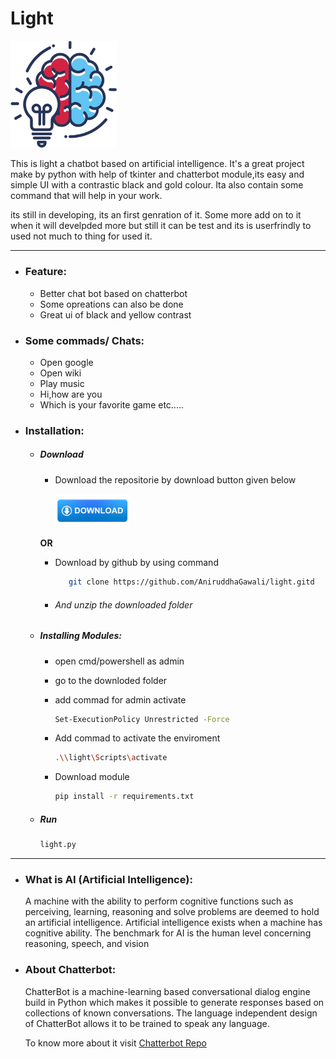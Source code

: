 # Light
[<img src="https://github.com/AniruddhaGawali/light/blob/master/data/img/img.png" width="170">](https://github.com/AniruddhaGawali/light)

This is light a chatbot based on artificial intelligence. It's a great project make by python with help of tkinter and chatterbot module,its easy and simple UI with a contrastic black and gold colour. Ita also contain some command that will help in your work. 

its still in developing, its an first genration of it. Some more add on to it when it will develpded more but still it can be test and its is userfrindly to used not much to thing for used it.


------------


- ### Feature:
	- Better chat bot based on chatterbot
	- Some opreations can also be done
	- Great ui of black and yellow contrast

- ### Some commads/ Chats:
	- Open google
	- Open wiki
	- Play music
	- Hi,how are you
	- Which is your favorite game
	etc.....
	
- ### Installation:

	- ##### Download 
	
		 - Download the repositorie by download button given below
		 
			 [<img src="https://github.com/AniruddhaGawali/light/blob/master/data/img/download1.png" width="120">](https://github.com/AniruddhaGawali/light/archive/master.zip)	
			 
		**OR**
		
		 - Download by github by using command
		 
			 ```bash
				git clone https://github.com/AniruddhaGawali/light.gitd
			 ```
		 - ###### And unzip the downloaded folder 
		 
	- ##### Installing Modules:
	
		- open cmd/powershell as admin
		
		- go to the downloded folder 
		
		- add commad for admin activate
			```bash
			Set-ExecutionPolicy Unrestricted -Force
			```
		
		- Add commad to activate the enviroment
			```bash
			.\\light\Scripts\activate
			```
		
		- Download module
			```bash
			pip install -r requirements.txt
			```
		
	- ##### Run
		```bash
		light.py 
		```


------------


- ### What is AI (Artificial Intelligence):

	A machine with the ability to perform cognitive functions such as perceiving, learning, reasoning and solve problems are deemed to hold an artificial intelligence. Artificial intelligence exists when a machine has cognitive ability. The benchmark for AI is the human level concerning reasoning, speech, and vision

- ### About Chatterbot:
	 ChatterBot is a machine-learning based conversational dialog engine build in Python which makes it possible to generate responses based on collections of known conversations. The language independent design of ChatterBot allows it to be trained to speak any language.
	 
	 To know more about it visit [Chatterbot Repo](http://https://github.com/gunthercox/ChatterBot "Chatterbot Repo")
	


